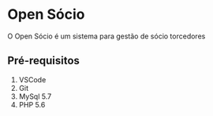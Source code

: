 # Open Sócio

O Open Sócio é um sistema para gestão de sócio torcedores 

## Pré-requisitos

1. VSCode
2. Git
3. MySql 5.7
4. PHP 5.6
